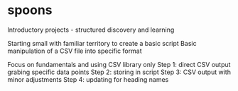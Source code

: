 # spoons
Introductory projects - structured discovery and learning

Starting small with familiar territory to create a basic script
Basic manipulation of a CSV file into specific format

Focus on fundamentals and using CSV library only
Step 1: direct CSV output grabing specific data points
Step 2: storing in script
Step 3: CSV output with minor adjustments
Step 4: updating for heading names
